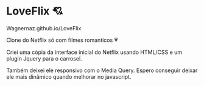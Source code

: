 # LoveFlix  :cupid:

Wagnernaz.github.io/LoveFlix

Clone do Netflix só com filmes romanticos :heartpulse:

Criei uma cópia da interface inicial do Netflix usando HTML/CSS e um plugin Jquery para o carrosel.

Também deixei ele responsivo com o Media Query. Espero conseguir deixar ele mais dinâmico quando melhorar no javascript.
